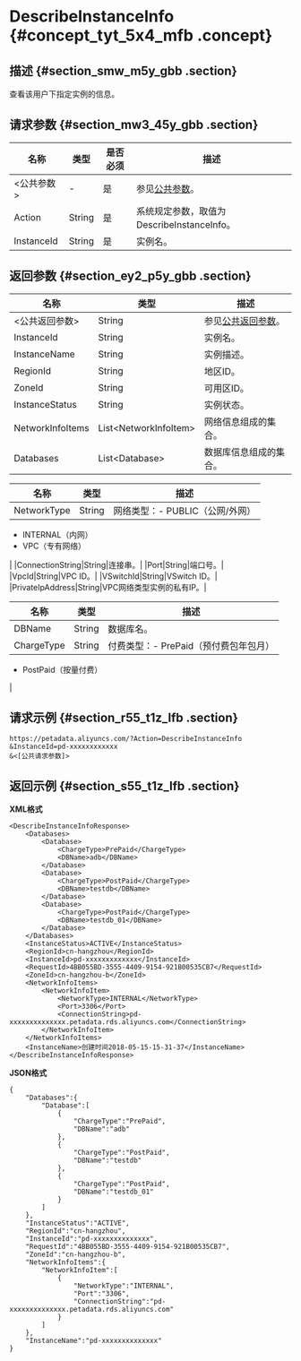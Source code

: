 # DescribeInstanceInfo {#concept_tyt_5x4_mfb .concept}

## 描述 {#section_smw_m5y_gbb .section}

查看该用户下指定实例的信息。

## 请求参数 {#section_mw3_45y_gbb .section}

|名称|类型|是否必须|描述|
|--|--|----|--|
|<公共参数\>|-|是|参见[公共参数](cn.zh-CN/API参考/公共参数.md#)。|
|Action|String|是|系统规定参数，取值为DescribeInstanceInfo。|
|InstanceId|String|是|实例名。|

## 返回参数 {#section_ey2_p5y_gbb .section}

|名称|类型|描述|
|--|--|--|
|<公共返回参数\>|String|参见[公共返回参数](cn.zh-CN/API参考/公共参数.md#section_hs4_m3y_gbb)。|
|InstanceId|String|实例名。|
|InstanceName|String|实例描述。|
|RegionId|String|地区ID。|
|ZoneId|String|可用区ID。|
|InstanceStatus|String|实例状态。|
|NetworkInfoItems|List<NetworkInfoItem\>|网络信息组成的集合。|
|Databases|List<Database\>|数据库信息组成的集合。|

|名称|类型|描述|
|--|--|--|
|NetworkType|String|网络类型：-   PUBLIC（公网/外网）
-   INTERNAL（内网）
-   VPC（专有网络）

|
|ConnectionString|String|连接串。|
|Port|String|端口号。|
|VpcId|String|VPC ID。|
|VSwitchId|String|VSwitch ID。|
|PrivateIpAddress|String|VPC网络类型实例的私有IP。|

|名称|类型|描述|
|--|--|--|
|​DBName|​String|​数据库名。|
|​ChargeType|​String|​付费类型：-   PrePaid（预付费包年包月）
-   PostPaid（按量付费）

|

## 请求示例 {#section_r55_t1z_lfb .section}

```
https://petadata.aliyuncs.com/?Action=DescribeInstanceInfo
&InstanceId=pd-xxxxxxxxxxxx
&<[公共请求参数]>
```

## 返回示例 {#section_s55_t1z_lfb .section}

**XML格式**

```
<DescribeInstanceInfoResponse>  
	<Databases>
		<Database>
			<ChargeType>PrePaid</ChargeType>
			<DBName>adb</DBName>
		</Database>
		<Database>
			<ChargeType>PostPaid</ChargeType>
			<DBName>testdb</DBName>
		</Database>
		<Database>
			<ChargeType>PostPaid</ChargeType>
			<DBName>testdb_01</DBName>
		</Database>
	</Databases>
	<InstanceStatus>ACTIVE</InstanceStatus>
	<RegionId>cn-hangzhou</RegionId>
	<InstanceId>pd-xxxxxxxxxxxxx</InstanceId>
	<RequestId>4BB055BD-3555-4409-9154-921B00535CB7</RequestId>
	<ZoneId>cn-hangzhou-b</ZoneId>
	<NetworkInfoItems>
		<NetworkInfoItem>
			<NetworkType>INTERNAL</NetworkType>
			<Port>3306</Port>
			<ConnectionString>pd-xxxxxxxxxxxxxx.petadata.rds.aliyuncs.com</ConnectionString>
		</NetworkInfoItem>
	</NetworkInfoItems>
	<InstanceName>创建时间2018-05-15-15-31-37</InstanceName>
</DescribeInstanceInfoResponse>
```

**JSON格式**

```
{
    "Databases":{
        "Database":[
            {
                "ChargeType":"PrePaid",
                "DBName":"adb"
            },
            {
                "ChargeType":"PostPaid",
                "DBName":"testdb"
            },
            {
                "ChargeType":"PostPaid",
                "DBName":"testdb_01"
            }
        ]
    },
    "InstanceStatus":"ACTIVE",
    "RegionId":"cn-hangzhou",
    "InstanceId":"pd-xxxxxxxxxxxxxx",
    "RequestId":"4BB055BD-3555-4409-9154-921B00535CB7",
    "ZoneId":"cn-hangzhou-b",
    "NetworkInfoItems":{
        "NetworkInfoItem":[
            {
                "NetworkType":"INTERNAL",
                "Port":"3306",
                "ConnectionString":"pd-xxxxxxxxxxxxxx.petadata.rds.aliyuncs.com"
            }
        ]
    },
    "InstanceName":"pd-xxxxxxxxxxxxxx"
}
```

